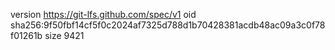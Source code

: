 version https://git-lfs.github.com/spec/v1
oid sha256:9f50fbf14cf5f0c2024af7325d788d1b70428381acdb48ac09a3c0f78f01261b
size 9421
